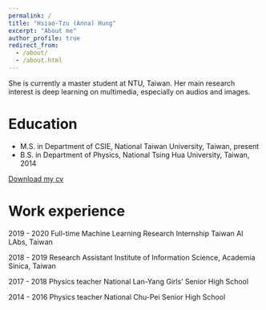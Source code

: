```yaml
---
permalink: /
title: "Hsiao-Tzu (Anna) Hung"
excerpt: "About me"
author_profile: true
redirect_from: 
  - /about/
  - /about.html
---
```


She is currently a master student at NTU, Taiwan. Her main research interest is deep learning on multimedia, especially on audios and images.



Education
======

* M.S. in Department of CSIE, 
National Taiwan University, Taiwan, present
* B.S. in Department of Physics, 
National Tsing Hua University, Taiwan, 2014

[Download my cv](https://remyhuang.github.io/files/Anna_resume_2020.pdf)

Work experience
======

2019 - 2020
Full-time Machine Learning Research Internship
Taiwan AI LAbs, Taiwan

2018 - 2019
Research Assistant
Institute of Information Science, Academia Sinica, Taiwan

2017 - 2018
Physics teacher
National Lan-Yang Girls’ Senior High School

2014 - 2016
Physics teacher
National Chu-Pei Senior High School


